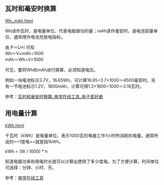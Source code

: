 ## 瓦时和毫安时换算

<a href="./tools/Wh_mAh.html" taget="_blank">Wh_mAh.html</a>

Wh读作瓦时，是电量单位，代表电能做功的量；mAh读作毫安时，是电池容量单位，通常用作电池充放电指标。

由 P＝U×I 可知  
Wh＝V×mAh÷1000  
mAh＝Wh÷V×1000

可见，要将Wh和mAh进行换算，必须知道电压。

例如一块电池标示3.7V，16.65Wh，可计算16.65÷3.7×1000＝4500毫安时。另有一节电池标示1.2V，1800mAh，计算可得1.2×1800÷1000＝2.16瓦时。

参考：[瓦时和毫安时换算_电学在线工具_电子爱好者](https://www.dianziaihaozhe.com/gongju/Wh_mAh/)

## 用电量计算

<a href="./tools/kWh.html" taget="_blank">kWh.html</a>

千瓦时（kWh）是电量单位，表示1000瓦的电器工作1小时所消耗的电量。通常所说的==1度电==就是指1kWh。  
  
kWh = (W / 1000) * h  
  
知道电器功率和用电时长就可以计算出使用了多少度电。为了方便计算，时间单位可选择：分钟、小时、天。  

  
参考：[电学在线工具](https://www.dianziaihaozhe.com/gongju/kWh/)